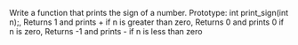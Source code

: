 Write a function that prints the sign of a number. Prototype: int print_sign(int n);, Returns 1 and prints + if n is greater than zero, Returns 0 and prints 0 if n is zero, Returns -1 and prints - if n is less than zero
